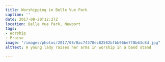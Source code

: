 ```yaml
---
title: Worshipping in Belle Vue Park
caption: ''
date: 2017-08-20T12:27Z
location: Belle Vue Park, Newport
tags:
- Worship
- Praise
image: "/images/photos/2017/08/0ac74370ec82582bfbb06be7f8b63c8d.jpg"
altText: A young lady raises her arms in worship in a band stand

---
```

